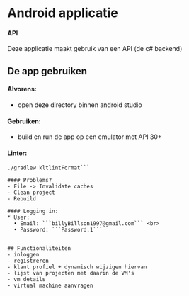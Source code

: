 ﻿# Android applicatie
#### API
Deze applicatie maakt gebruik van een API (de c# backend)

## De app gebruiken

####  Alvorens:
- open deze directory binnen android studio

####  Gebruiken:
- build en run de app op een emulator met API 30+

#### Linter:
```./gradlew ktlintCheck
./gradlew kltlintFormat```

#### Problems?
- File -> Invalidate caches
- Clean project
- Rebuild

#### Logging in:
* User:  
  • Email: ```billyBillson1997@gmail.com``` <br>
  • Password: ```Password.1```


## Functionaliteiten
- inloggen
- registreren
- klant profiel + dynamisch wijzigen hiervan
- lijst van projecten met daarin de VM's
- vm details
- virtual machine aanvragen


